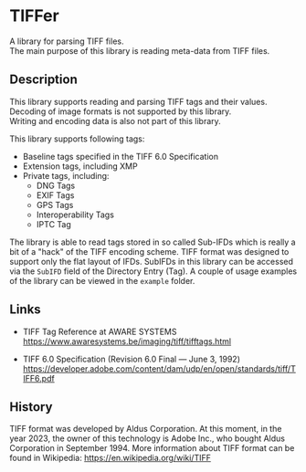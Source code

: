# TIFFer

A library for parsing TIFF files.  
The main purpose of this library is reading meta-data from TIFF files.  

## Description

This library supports reading and parsing TIFF tags and their values.  
Decoding of image formats is not supported by this library.  
Writing and encoding data is also not part of this library.  

This library supports following tags:
* Baseline tags specified in the TIFF 6.0 Specification
* Extension tags, including XMP
* Private tags, including:
  * DNG Tags
  * EXIF Tags
  * GPS Tags
  * Interoperability Tags
  * IPTC Tag

The library is able to read tags stored in so called Sub-IFDs which is really 
a bit of a "hack" of the TIFF encoding scheme. TIFF format was designed to 
support only the flat layout of IFDs. SubIFDs in this library can be accessed 
via the `SubIFD` field of the Directory Entry (Tag). A couple of usage examples 
of the library can be viewed in the `example` folder.

## Links
* TIFF Tag Reference at AWARE SYSTEMS  
https://www.awaresystems.be/imaging/tiff/tifftags.html

* TIFF 6.0 Specification (Revision 6.0 Final — June 3, 1992)
https://developer.adobe.com/content/dam/udp/en/open/standards/tiff/TIFF6.pdf

## History

TIFF format was developed by Aldus Corporation. At this moment, in the year 
2023, the owner of this technology is Adobe Inc., who bought Aldus Corporation 
in September 1994. More information about TIFF format can be found in 
Wikipedia: https://en.wikipedia.org/wiki/TIFF
